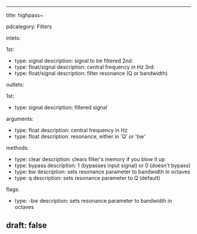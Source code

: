 --- 


title: highpass~

pdcategory: Filters

inlets:

  1st:
  - type: signal
    description: signal to be filtered
  2nd:
  - type: float/signal
    description: central frequency in Hz
  3rd:
  - type: float/signal
    description: filter resonance (Q or bandwidth)

outlets:

  1st:
  - type: signal
    description: filtered signal

arguments:
  - type: float
    description: central frequency in Hz
  - type: float
    description: resonance, either in 'Q' or 'bw'

methods:
  - type: clear
    description: clears filter's memory if you blow it up
  - type: bypass <float>
    description: 1 (bypasses input signal) or 0 (doesn't bypass)
  - type: bw
    description: sets resonance parameter to bandwidth in octaves
  - type: q
    description: sets resonance parameter to Q (default)

flags:
  - type: -bw
    description: sets resonance parameter to bandwidth in octaves

draft: false
---